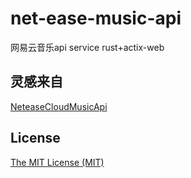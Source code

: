 # net-ease-music-api
网易云音乐api service rust+actix-web


## 灵感来自

[NeteaseCloudMusicApi](https://github.com/Binaryify/NeteaseCloudMusicApi)


## License

[The MIT License (MIT)](https://github.com/Binaryify/NeteaseCloudMusicApi/blob/master/LICENSE)
